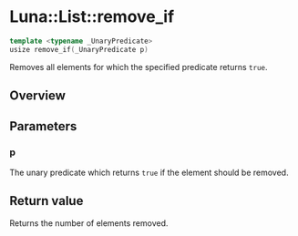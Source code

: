 # Luna::List::remove_if

```c++
template <typename _UnaryPredicate>
usize remove_if(_UnaryPredicate p)
```

Removes all elements for which the specified predicate returns `true`. 

## Overview


## Parameters
### p
The unary predicate which returns `​true` if the element should be removed. 

## Return value
Returns the number of elements removed. 

